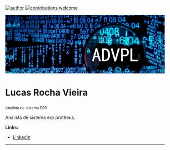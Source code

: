[![author](https://img.shields.io/badge/author-lucas-red.svg)](https://www.linkedin.com/in/lucas-rocha-1904a3172/) [![contributions welcome](https://img.shields.io/badge/contributions-welcome-brightgreen.svg?style=flat)](https://github.com/lucas-source)

<p align="center">
  <img src="totvs.png" >
</p>
  
# Lucas Rocha Vieira
<sub>Analista de sistema ERP</sub>

Analista de sistema erp protheus.

**Links:**
* [LinkedIn](https://www.linkedin.com/in/lucas-rocha-1904a3172/)


---
